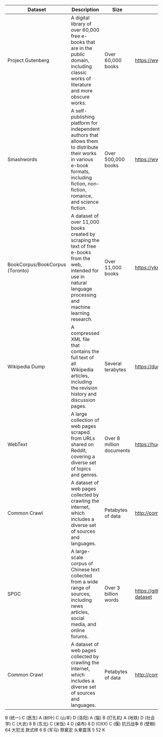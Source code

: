 | Dataset | Description | Size | Link |
| ------- | ----------- | ---- | ---- |
| Project Gutenberg | A digital library of over 60,000 free e-books that are in the public domain, including classic works of literature and more obscure works. | Over 60,000 books | https://www.gutenberg.org/ |
| Smashwords | A self-publishing platform for independent authors that allows them to distribute their works in various e-book formats, including fiction, non-fiction, romance, and science fiction. | Over 500,000 books | https://www.smashwords.com/ |
| BookCorpus/BookCorpus (Toronto) | A dataset of over 11,000 books created by scraping the text of free e-books from the web, intended for use in natural language processing and machine learning research. | Over 11,000 books | https://yknzhu.wixsite.com/mbweb |
| Wikipedia Dump | A compressed XML file that contains the full text of all Wikipedia articles, including the revision history and discussion pages. | Several terabytes | https://dumps.wikimedia.org/ |
| WebText | A large collection of web pages scraped from URLs shared on Reddit, covering a diverse set of topics and genres. | Over 8 million documents | https://huggingface.co/datasets/webtext |
| Common Crawl | A dataset of web pages collected by crawling the internet, which includes a diverse set of sources and languages. | Petabytes of data | http://commoncrawl.org/ |
| SPGC | A large-scale corpus of Chinese text collected from a wide range of sources, including news articles, social media, and online forums. | Over 3 billion words | https://github.com/isnowfy/sogou-dl-dataset |
| Common Crawl | A dataset of web pages collected by crawling the internet, which includes a diverse set of sources and languages. | Petabytes of data | http://commoncrawl.org/ |

B (统一)
C (医生)
A (树叶)
C (山羊)
D (洛阳)
A (猫)
B (打孔机)
A (地铁)
D (社会学)
C (大衣)
8
B (东北)
C (米饭)
4
D (桌布)
8
D (OXX)
C (偃)
抗日战争
B (壁橱)
64
大犯法
款式样
6
B (军马)
祭奠定
头晕震荡
5
52
K


